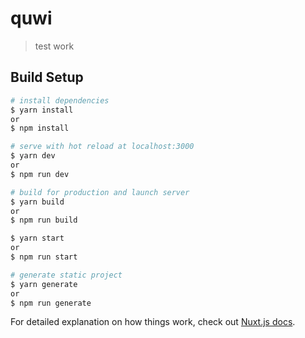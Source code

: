 # quwi

> test work

## Build Setup

```bash
# install dependencies
$ yarn install
or
$ npm install

# serve with hot reload at localhost:3000
$ yarn dev
or
$ npm run dev

# build for production and launch server
$ yarn build
or
$ npm run build

$ yarn start
or
$ npm run start

# generate static project
$ yarn generate
or
$ npm run generate
```

For detailed explanation on how things work, check out [Nuxt.js docs](https://nuxtjs.org).
